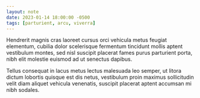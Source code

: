 ```yaml
---
layout: note
date: 2023-01-14 18:00:00 -0500
tags: [parturient, arcu, viverra]
---
```


Hendrerit magnis cras laoreet cursus orci vehicula metus feugiat elementum, cubilia dolor scelerisque fermentum tincidunt mollis aptent vestibulum montes, sed nisl suscipit placerat fames purus parturient porta, nibh elit molestie euismod ad ut senectus dapibus.

Tellus consequat in lacus metus lectus malesuada leo semper, ut litora dictum lobortis quisque est dis netus, vestibulum proin maximus sollicitudin velit diam aliquet vehicula venenatis, suscipit placerat aptent accumsan mi nibh sodales.
